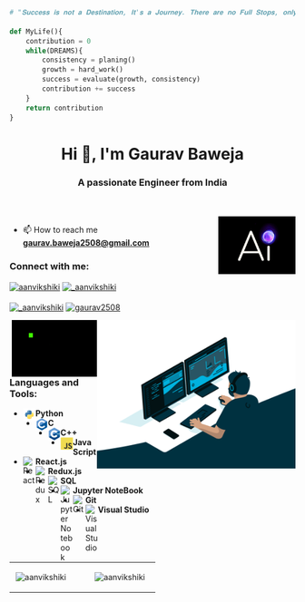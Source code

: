 ````python
# "𝐒𝐮𝐜𝐜𝐞𝐬𝐬 𝐢𝐬 𝐧𝐨𝐭 𝐚 𝐃𝐞𝐬𝐭𝐢𝐧𝐚𝐭𝐢𝐨𝐧, 𝐈𝐭'𝐬 𝐚 𝐉𝐨𝐮𝐫𝐧𝐞𝐲. 𝐓𝐡𝐞𝐫𝐞 𝐚𝐫𝐞 𝐧𝐨 𝐅𝐮𝐥𝐥 𝐒𝐭𝐨𝐩𝐬, 𝐨𝐧𝐥𝐲 𝐂𝐨𝐦𝐦𝐚𝐬."

def MyLife(){
    contribution = 0
    while(DREAMS){
        consistency = planing()
        growth = hard_work()
        success = evaluate(growth, consistency)
        contribution += success
    }
    return contribution
}

````
<h1 align="center">Hi 👋, I'm Gaurav Baweja</h1>
<h3 align="center">A passionate Engineer from India</h3>
<br>

<br>
<img align="right" src='https://github.com/Aanvikshiki/Aanvikshiki/blob/main/ai.gif' align='right' width='27%'>

- 📫 How to reach me **gaurav.baweja2508@gmail.com**

<h3 align="left">Connect with me:</h3>
<p align="left">
<a href="https://linkedin.com/in/aanvikshiki" target="blank"><img align="center" src="https://raw.githubusercontent.com/rahuldkjain/github-profile-readme-generator/master/src/images/icons/Social/linked-in-alt.svg" alt="aanvikshiki" height="30" width="40" /></a>
<a href="https://instagram.com/_aanvikshiki" target="blank"><img align="center" src="https://raw.githubusercontent.com/rahuldkjain/github-profile-readme-generator/master/src/images/icons/Social/instagram.svg" alt="_aanvikshiki" height="30" width="40" /></a>
<br><br>
<a href="https://leetcode.com/aanvikshiki/" target="blank"><img align="center" src="https://upload.wikimedia.org/wikipedia/commons/1/19/LeetCode_logo_black.png" alt="_aanvikshiki" height="30" width="40" /></a>
<a href="https://www.codechef.com/users/gaurav2508" target="blank"><img align="center" src="https://cdn.jsdelivr.net/npm/simple-icons@3.1.0/icons/codechef.svg" alt="gaurav2508" height="30" width="40" /></a>
</p>
<img align="right" width="350" alt="Code" src="https://github.com/Aanvikshiki/Aanvikshiki/blob/main/code.gif"/>

<img align="right" width="150" height="100" src="https://github.com/Aanvikshiki/Aanvikshiki/blob/main/function.gif"/>


<h3 align="left">Languages and Tools:</h3>

- <img align="left" alt="Python" width="22px" src="https://raw.githubusercontent.com/github/explore/80688e429a7d4ef2fca1e82350fe8e3517d3494d/topics/python/python.png" />  **Python**
- <img align="left" alt="C" width="22px" src="https://raw.githubusercontent.com/devicons/devicon/master/icons/c/c-original.svg" />   **C**
- <img align="left" alt="C++" width="22px" src="https://raw.githubusercontent.com/devicons/devicon/master/icons/cplusplus/cplusplus-original.svg" />   **C++**
- <img align="left" alt="JS" width="22px" src="https://raw.githubusercontent.com/devicons/devicon/master/icons/javascript/javascript-original.svg" />  **Java Script**
- <img align="left" alt="React" width="22px" src="https://upload.wikimedia.org/wikipedia/commons/thumb/a/a7/React-icon.svg/1024px-React-icon.svg.png?20220125121207" />  **React.js**
- <img align="left" alt="Redux" width="22px" src="https://upload.wikimedia.org/wikipedia/commons/4/49/Redux.png" />  **Redux.js**
- <img align="left" alt="SQL" width="22px" src="https://icon-library.com/images/sql-icon/sql-icon-8.jpg" />  **SQL**
- <img align="left" alt="Jupyter Notebook" width="22px" src="https://www.vectorlogo.zone/logos/jupyter/jupyter-icon.svg" /> **Jupyter NoteBook**
- <img align="left" alt="Git" width="22px" src="https://cdn-icons-png.flaticon.com/512/25/25231.png" /> **Git**
- <img align="left" alt="Visual Studio" width="22px" src="https://cdn.jsdelivr.net/npm/simple-icons@v3/icons/visualstudio.svg"/>  **Visual Studio**




<table width="100%"> 
  <tr>
    <td width="50%">
      <p>&nbsp;<img align="center" src="https://github-readme-stats.vercel.app/api?username=aanvikshiki&show_icons=true&locale=en" alt="aanvikshiki" /></p>
    </td>
    <td width="40%">
      <p><img align="center" src="https://github-readme-stats.vercel.app/api/top-langs?username=aanvikshiki&show_icons=true&locale=en&layout=compact" alt="aanvikshiki" /></p>
    </td>
  </tr>
</table>
